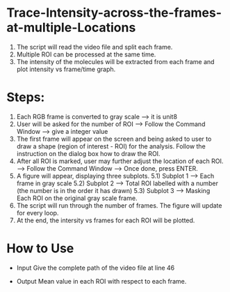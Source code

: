 # Trace-Intensity-across-the-frames-at-multiple-Locations
1) The script will read the video file and split each frame. 
2) Multiple ROI can be processed at the same time.
3) The intensity of the molecules will be extracted from each frame and plot intensity vs frame/time graph.


# Steps:
1) Each RGB frame is converted to gray scale --> it is unit8
2) User will be asked for the number of ROI --> Follow the Command Window --> give a integer value
3) The first frame will appear on the screen and being asked to user to draw a shape (region of interest - ROI) for the analysis.
    Follow the instruction on the dialog box how to draw the ROI.
4) After all ROI is marked, user may further adjust the location of each ROI. --> Follow the Command Window --> Once done, press ENTER.
5) A figure will appear, displaying three subplots.
    5.1) Subplot 1 --> Each frame in gray scale
    5.2) Subplot 2 --> Total ROI labelled with a number (the number is in the order it has drawn)
    5.3) Subplot 3 --> Masking Each ROI on the original gray scale frame.
6) The script will run through the number of frames. The figure will update for every loop.
7) At the end, the intersity vs frames for each ROI will be plotted.


# How to Use
- Input
    Give the complete path of the video file at line 46

- Output 
    Mean value in each ROI with respect to each frame.
